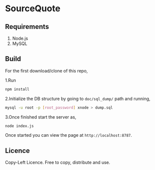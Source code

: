 # SourceQuote

## Requirements

1. Node.js
2. MySQL

## Build

For the first download/clone of this repo,

1.Run
  ```bash
npm install
  ```
2.Initialize the DB structure by going to `doc/sql_dump/` path and running,
  ```bash
mysql -u root -p [root_password] xnode > dump.sql
  ```
3.Once finished start the server as,
  ```bash
node index.js
  ```

Once started you can view the page at `http://localhost:8787`.

## Licence

Copy-Left Licence.
Free to copy, distribute and use.
